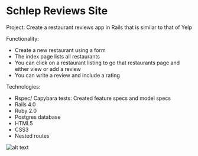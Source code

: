 Schlep Reviews Site
=======================

Project: Create a restaurant reviews app in Rails that is similar to that of Yelp

Functionality: 
- Create a new restaurant using a form
- The index page lists all restaurants
- You can click on a restaurant listing to go that restaurants page and either view or add a review
- You can write a review and include a rating

Technologies:
- Rspec/ Capybara tests: Created feature specs and model specs
- Rails 4.0
- Ruby 2.0
- Postgres database
- HTML5
- CSS3
- Nested routes

![alt text](https://s3.amazonaws.com/Github-14/Schlep.png "Yelp like review site")




